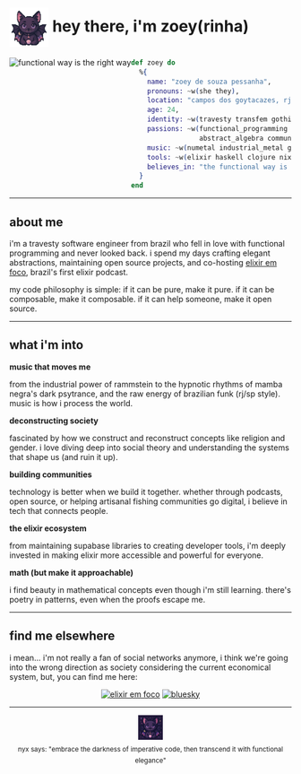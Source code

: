 # <img align="center" src="./assets/nyx-mascot-transparent.png" height="70px" /> hey there, i'm zoey(rinha)

<img src="./assets/functional.jpg"
     alt="functional way is the right way"
     align="left"
     height="250px" />

```elixir
def zoey do
  %{
    name: "zoey de souza pessanha",
    pronouns: ~w(she they),
    location: "campos dos goytacazes, rj, br",
    age: 24,
    identity: ~w(travesty transfem gothic),
    passions: ~w(functional_programming open_source
                 abstract_algebra community_building),
    music: ~w(numetal industrial_metal goth_metal emo electronic),
    tools: ~w(elixir haskell clojure nixos helix),
    believes_in: "the functional way is the right way"
  }
end
```

---

## about me

i'm a travesty software engineer from brazil who fell in love with functional programming and never looked back. i spend my days crafting elegant abstractions, maintaining open source projects, and co-hosting [elixir em foco](https://elixiremfoco.com), brazil's first elixir podcast.

my code philosophy is simple: if it can be pure, make it pure. if it can be composable, make it composable. if it can help someone, make it open source.

---

## what i'm into

**music that moves me**

from the industrial power of rammstein to the hypnotic rhythms of mamba negra's dark psytrance, and the raw energy of brazilian funk (rj/sp style). music is how i process the world.

**deconstructing society**

fascinated by how we construct and reconstruct concepts like religion and gender. i love diving deep into social theory and understanding the systems that shape us (and ruin it up).

**building communities**

technology is better when we build it together. whether through podcasts, open source, or helping artisanal fishing communities go digital, i believe in tech that connects people.

**the elixir ecosystem**

from maintaining supabase libraries to creating developer tools, i'm deeply invested in making elixir more accessible and powerful for everyone.

**math (but make it approachable)**

i find beauty in mathematical concepts even though i'm still learning. there's poetry in patterns, even when the proofs escape me.

---

## find me elsewhere

i mean... i'm not really a fan of social networks anymore, i think we're going into the wrong direction as society considering the current economical system, but, you can find me here:

<div align="center">

[![elixir em foco](https://img.shields.io/badge/podcast-elixir_em_foco-4B275F?style=for-the-badge)](https://elixiremfoco.com)
[![bluesky](https://img.shields.io/badge/bluesky-@zoedsoupe.zeetech.io-00A8E8?style=for-the-badge)](https://bsky.app/profile/zoedsoupe.zeetech.io)

</div>

---

<div align="center">
  <img src="./assets/nyx-mascot.png" height="44px" />
  <br>
  <sub>nyx says: "embrace the darkness of imperative code, then transcend it with functional elegance"</sub>
</div>
